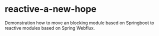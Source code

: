 # reactive-a-new-hope
Demonstration how to move an blocking module based on Springboot to reactive modules based on Spring Webflux.
